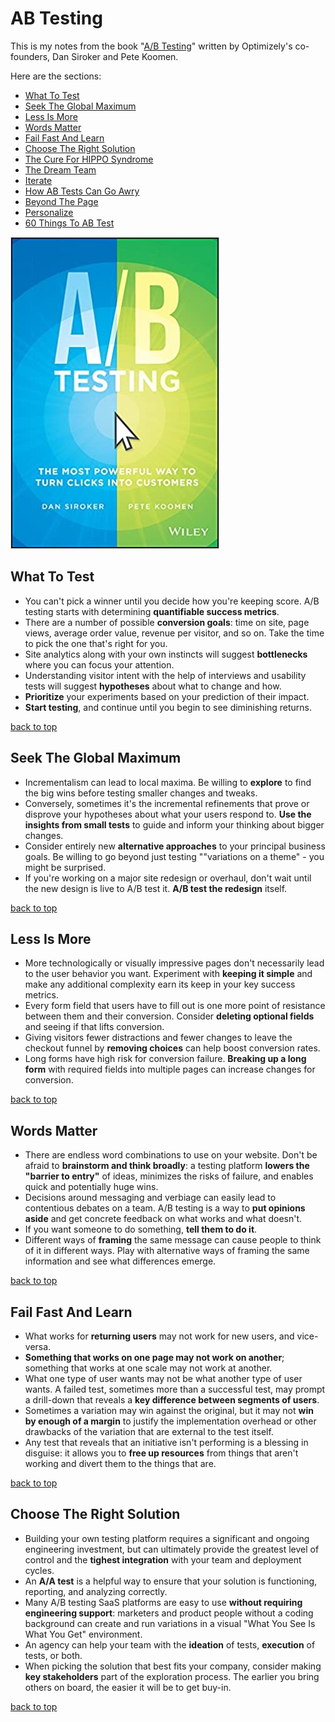 # AB Testing

This is my notes from the book "[A/B Testing](https://www.amazon.com/Testing-Most-Powerful-Clicks-Customers/dp/1118792416)" written by Optimizely's co-founders, Dan Siroker and Pete Koomen.

Here are the sections:

* [What To Test](#what-to-test)
* [Seek The Global Maximum](#seek-the-global-maximum)
* [Less Is More](#less-is-more)
* [Words Matter](#words-matter)
* [Fail Fast And Learn](#fail-fast-and-learn)
* [Choose The Right Solution](#choose-the-right-solution)
* [The Cure For HIPPO Syndrome](#the-cure-for-hippo-syndrome)
* [The Dream Team](#the-dream-team)
* [Iterate](#iterate)
* [How AB Tests Can Go Awry](#how-ab-tests-can-go-awry)
* [Beyond The Page](#beyond-the-page)
* [Personalize](#personalize)
* [60 Things To AB Test](#60-things-to-ab-test)

![](ab-testing.jpg)

## What To Test

- You can't pick a winner until you decide how you're keeping score. A/B testing starts with determining **quantifiable success metrics**.
- There are a number of possible **conversion goals**: time on site, page views, average order value, revenue per visitor, and so on. Take the time to pick the one that's right for you.
- Site analytics along with your own instincts will suggest **bottlenecks** where you can focus your attention.
- Understanding visitor intent with the help of interviews and usability tests will suggest **hypotheses** about what to change and how.
- **Prioritize** your experiments based on your prediction of their impact.
- **Start testing**, and continue until you begin to see diminishing returns.

[back to top](#ab-testing)

## Seek The Global Maximum

- Incrementalism can lead to local maxima. Be willing to **explore** to find the big wins before testing smaller changes and tweaks.
- Conversely, sometimes it's the incremental refinements that prove or disprove your hypotheses about what your users respond to. **Use the insights from small tests** to guide and inform your thinking about bigger changes.
- Consider entirely new **alternative approaches** to your principal business goals. Be willing to go beyond just testing ""variations on a theme" - you might be surprised.
- If you're working on a major site redesign or overhaul, don't wait until the new design is live to A/B test it. **A/B test the redesign** itself.

[back to top](#ab-testing)

## Less Is More

- More technologically or visually impressive pages don't necessarily lead to the user behavior you want. Experiment with **keeping it simple** and make any additional complexity earn its keep in your key success metrics.
- Every form field that users have to fill out is one more point of resistance between them and their conversion. Consider **deleting optional fields** and seeing if that lifts conversion.
- Giving visitors fewer distractions and fewer changes to leave the checkout funnel by **removing choices** can help boost conversion rates.
- Long forms have high risk for conversion failure. **Breaking up a long form** with required fields into multiple pages can increase changes for conversion.

[back to top](#ab-testing)

## Words Matter

- There are endless word combinations to use on your website. Don't be afraid to **brainstorm and think broadly**: a testing platform **lowers the "barrier to entry"** of ideas, minimizes the risks of failure, and enables quick and potentially huge wins.
- Decisions around messaging and verbiage can easily lead to contentious debates on a team. A/B testing is a way to **put opinions aside** and get concrete feedback on what works and what doesn't.
- If you want someone to do something, **tell them to do it**.
- Different ways of **framing** the same message can cause people to think of it in different ways. Play with alternative ways of framing the same information and see what differences emerge.

[back to top](#ab-testing)

## Fail Fast And Learn

- What works for **returning users** may not work for new users, and vice-versa.
- **Something that works on one page may not work on another**; something that works at one scale may not work at another.
- What one type of user wants may not be what another type of user wants. A failed test, sometimes more than a successful test, may prompt a drill-down that reveals a **key difference between segments of users**.
- Sometimes a variation may win against the original, but it may not **win by enough of a margin** to justify the implementation overhead or other drawbacks of the variation that are external to the test itself.
- Any test that reveals that an initiative isn't performing is a blessing in disguise: it allows you to **free up resources** from things that aren't working and divert them to the things that are.

[back to top](#ab-testing)

## Choose The Right Solution

- Building your own testing platform requires a significant and ongoing engineering investment, but can ultimately provide the greatest level of control and the **tighest integration** with your team and deployment cycles.
- An **A/A test** is a helpful way to ensure that your solution is functioning, reporting, and analyzing correctly.
- Many A/B testing SaaS platforms are easy to use **without requiring engineering support**: marketers and product people without a coding background can create and run variations in a visual "What You See Is What You Get" environment.
- An agency can help your team with the **ideation** of tests, **execution** of tests, or both.
- When picking the solution that best fits your company, consider making **key stakeholders** part of the exploration process. The earlier you bring others on board, the easier it will be to get buy-in.

[back to top](#ab-testing)
